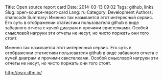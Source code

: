 Title: Open source report card
Date: 2014-03-13 09:02
Tags: github, links
Slug: open-source-report-card
Lang: ru
Category: Development
Authors: shamcode
Summary: Именно так называется этот интересный сервис. Его суть в отображении статистики пользователя github в виде забавного отчета с кучей диаграм и прочими свистелками. Особой смысловой нагруки эти отчеты не несут, но чисто поржать они того стоят.

Именно так называется этот интересный сервис. Его суть в отображении статистики пользователя github в виде забавного отчета с
кучей диаграм и прочими свистелками. Особой смысловой нагруки эти отчеты не несут, но чисто поржать они того стоят.

http://osrc.dfm.io/